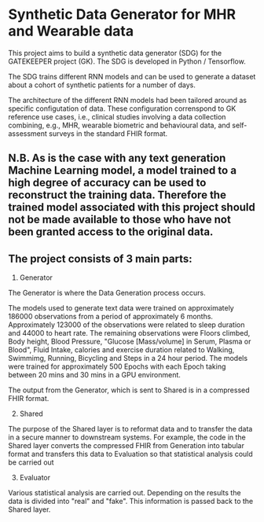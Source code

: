 # Synthetic Data Generator for MHR and Wearable data

This project aims to build a synthetic data generator (SDG) for the GATEKEEPER project (GK). 
The SDG is developed in Python / Tensorflow.

The SDG trains different RNN models and can be used to generate a dataset about a cohort of synthetic patients for a number of days.

The architecture of the different RNN models had been tailored around as specific configutation of data. 
These configuration correnspond to GK reference use cases, i.e., clinical studies involving a data collection combining, e.g., MHR, wearable biometric and behavioural data, and self-assessment surveys in the standard FHIR format.

## N.B. As is the case with any text generation Machine Learning model, a model trained to a high degree of accuracy can be used to reconstruct the training data. Therefore the trained model associated with this project should not be made available to those who have not been granted access to the original data.

## The project consists of 3 main parts:

1. Generator

The Generator is where the Data Generation process occurs. 

The models used to generate text data were trained on approximately 186000 observations from a period of approximately 6 months. Approximately 123000 of the observations were related to sleep duration and 44000 to heart rate. The remaining observations were Floors climbed, Body height, Blood Pressure, "Glucose [Mass/volume] in Serum, Plasma or Blood", Fluid Intake, calories and exercise duration related to Walking, Swimmimg, Running, Bicycling and Steps in a 24 hour period. The models were trained for approximately 500 Epochs with each Epoch taking between 20 mins and 30 mins in a GPU environment.

The output from the Generator, which is sent to Shared is in a compressed FHIR format.

2. Shared

The purpose of the Shared layer is to reformat data and to transfer the data in a secure manner to downstream systems. For example, the code in the Shared layer converts the compressed FHIR from Generation into tabular format and transfers this data to Evaluation so that statistical analysis could be carried out 

3. Evaluator

Various statistical analysis are carried out. Depending on the results the data is divided into "real" and "fake". This information is passed back to the Shared layer.
